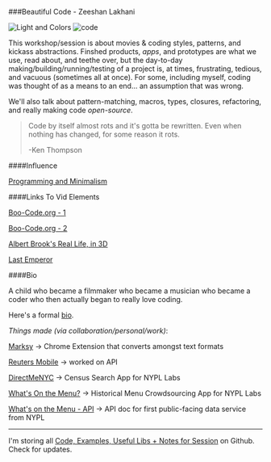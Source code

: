 ###Beautiful Code - Zeeshan Lakhani

![Light and Colors](https://raw.github.com/zeeshanlakhani/unconf/master/images/whattime.jpg)
![code](https://raw.github.com/zeeshanlakhani/unconf/master/images/code.png)

This workshop/session is about movies & coding styles, patterns, and kickass abstractions. Finshed products, *apps*, and prototypes are what we use, read about, and teethe over, but the day-to-day making/building/running/testing of a project is, at times, frustrating, tedious, and vacuous (sometimes all at once). For some, including myself, coding was thought of as a means to an end… an assumption that was wrong.

We'll also talk about pattern-matching, macros, types, closures, refactoring, and really making code *open-source*.

>Code by itself almost rots and it's gotta be rewritten. Even when nothing has changed, for some reason it rots.
>
> -Ken Thompson

####Influence

[Programming and Minimalism](http://schedule.sxsw.com/2011/events/event_IAP5715)

####Links To Vid Elements

[Boo-Code.org - 1](http://www.youtube.com/watch?&v=nKIu9yen5nc#t=03m37s)

[Boo-Code.org - 2](http://www.youtube.com/watch?&v=nKIu9yen5nc#t=05m02s)

[Albert Brook's Real Life, in 3D](http://www.youtube.com/watch?v=6KtAzt9LGsI#t=01m)

[Last Emperor](https://www.youtube.com/watch?v=CppajH6il5Q#t=01m51s)

####Bio

A child who became a filmmaker who became a musician who became a coder who then actually began to really love coding.

Here's a formal [bio](http://arc90.com/team/zeeshan-lakhani/).

*Things made (via collaboration/personal/work)*:

[Marksy](http://marksy.arc90.com) -> Chrome Extension that converts amongst text formats

[Reuters Mobile](https://itunes.apple.com/us/app/reuters/id602660809?mt=8) -> worked on API

[DirectMeNYC](http://directme.nypl.org) -> Census Search App for NYPL Labs

[What's On the Menu?](http://menus.nypl.org) -> Historical Menu Crowdsourcing App for NYPL Labs

[What's on the Menu - API](http://nypl.github.com/menus-api) -> API doc for first public-facing data service from NYPL

-----------------------------------------------------------

I'm storing all [Code, Examples, Useful Libs + Notes for Session](https://github.com/zeeshanlakhani/unconf) on Github. Check for updates.
